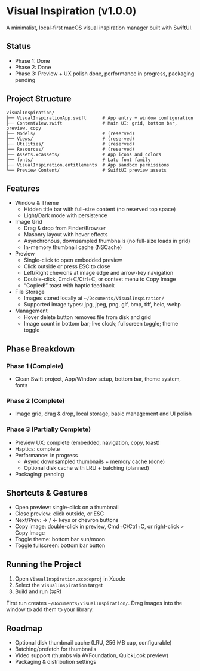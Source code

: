 # Visual Inspiration (v1.0.0)

A minimalist, local-first macOS visual inspiration manager built with SwiftUI.

## Status

- Phase 1: Done
- Phase 2: Done
- Phase 3: Preview + UX polish done, performance in progress, packaging pending

## Project Structure

```
VisualInspiration/
├── VisualInspirationApp.swift      # App entry + window configuration
├── ContentView.swift               # Main UI: grid, bottom bar, preview, copy
├── Models/                         # (reserved)
├── Views/                          # (reserved)
├── Utilities/                      # (reserved)
├── Resources/                      # (reserved)
├── Assets.xcassets/                # App icons and colors
├── fonts/                          # Lato font family
├── VisualInspiration.entitlements  # App sandbox permissions
└── Preview Content/                # SwiftUI preview assets
```

## Features

- Window & Theme
  - Hidden title bar with full-size content (no reserved top space)
  - Light/Dark mode with persistence
- Image Grid
  - Drag & drop from Finder/Browser
  - Masonry layout with hover effects
  - Asynchronous, downsampled thumbnails (no full-size loads in grid)
  - In-memory thumbnail cache (NSCache)
- Preview
  - Single-click to open embedded preview
  - Click outside or press ESC to close
  - Left/Right chevrons at image edge and arrow-key navigation
  - Double-click, Cmd+C/Ctrl+C, or context menu to Copy Image
  - “Copied!” toast with haptic feedback
- File Storage
  - Images stored locally at `~/Documents/VisualInspiration/`
  - Supported image types: jpg, jpeg, png, gif, bmp, tiff, heic, webp
- Management
  - Hover delete button removes file from disk and grid
  - Image count in bottom bar; live clock; fullscreen toggle; theme toggle

## Phase Breakdown

### Phase 1 (Complete)
- Clean Swift project, App/Window setup, bottom bar, theme system, fonts

### Phase 2 (Complete)
- Image grid, drag & drop, local storage, basic management and UI polish

### Phase 3 (Partially Complete)
- Preview UX: complete (embedded, navigation, copy, toast)
- Haptics: complete
- Performance: in progress
  - Async downsampled thumbnails + memory cache (done)
  - Optional disk cache with LRU + batching (planned)
- Packaging: pending

## Shortcuts & Gestures

- Open preview: single-click on a thumbnail
- Close preview: click outside, or ESC
- Next/Prev: → / ← keys or chevron buttons
- Copy image: double-click in preview, Cmd+C/Ctrl+C, or right-click > Copy Image
- Toggle theme: bottom bar sun/moon
- Toggle fullscreen: bottom bar button

## Running the Project

1. Open `VisualInspiration.xcodeproj` in Xcode
2. Select the `VisualInspiration` target
3. Build and run (⌘R)

First run creates `~/Documents/VisualInspiration/`. Drag images into the window to add them to your library.

## Roadmap

- Optional disk thumbnail cache (LRU, 256 MB cap, configurable)
- Batching/prefetch for thumbnails
- Video support (thumbs via AVFoundation, QuickLook preview)
- Packaging & distribution settings
